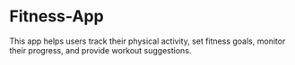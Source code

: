 # Fitness-App
This app  helps users track their physical activity, set fitness goals, monitor their progress, and provide workout suggestions.
